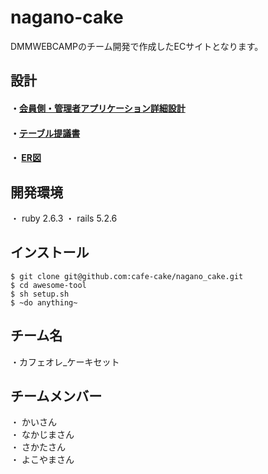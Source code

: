 # nagano-cake
DMMWEBCAMPのチーム開発で作成したECサイトとなります。

## 設計
#### ・[会員側・管理者アプリケーション詳細設計](https://docs.google.com/spreadsheets/d/1TM_C9pWzUDJBWhcArp3PDyO9sR1NgC62mYqa84_XO9k/edit?usp=sharing)</br>
#### ・[テーブル提議書](https://docs.google.com/spreadsheets/d/1LYbjtUJLOTFAS3sR9-6kv1fL7TMjCRhldI5tnY2iBQs/edit?usp=sharing)</br>
#### ・ [ER図](https://drive.google.com/file/d/11lUr12CWfbmoVGRrIn8uTpUVqfG26vHm/view?usp=sharing)

## 開発環境
・ ruby 2.6.3
・ rails 5.2.6

## インストール
 
```
$ git clone git@github.com:cafe-cake/nagano_cake.git
$ cd awesome-tool
$ sh setup.sh
$ ~do anything~
```
## チーム名
・カフェオレ_ケーキセット

## チームメンバー
・ かいさん</br>
・ なかじまさん</br>
・ さかたさん</br>
・ よこやまさん

